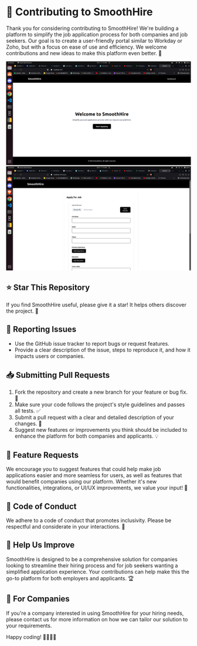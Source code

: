 # 🤝 Contributing to SmoothHire

Thank you for considering contributing to SmoothHire! We're building a platform to simplify the job application process for both companies and job seekers. Our goal is to create a user-friendly portal similar to Workday or Zoho, but with a focus on ease of use and efficiency. We welcome contributions and new ideas to make this platform even better. 🚀

![SmoothHire Dashboard](/public/1.png)
![Apply](/public/2.png)

## ⭐ Star This Repository

If you find SmoothHire useful, please give it a star! It helps others discover the project. 🌟

## 🐛 Reporting Issues

- Use the GitHub issue tracker to report bugs or request features.
- Provide a clear description of the issue, steps to reproduce it, and how it impacts users or companies.

## 📥 Submitting Pull Requests

1. Fork the repository and create a new branch for your feature or bug fix. 🍴
2. Make sure your code follows the project's style guidelines and passes all tests. ✅
3. Submit a pull request with a clear and detailed description of your changes. 📝
4. Suggest new features or improvements you think should be included to enhance the platform for both companies and applicants. 💡

## 🚀 Feature Requests

We encourage you to suggest features that could help make job applications easier and more seamless for users, as well as features that would benefit companies using our platform. Whether it's new functionalities, integrations, or UI/UX improvements, we value your input! 🎨

## 📜 Code of Conduct

We adhere to a code of conduct that promotes inclusivity. Please be respectful and considerate in your interactions. 🤗

## 🔧 Help Us Improve

SmoothHire is designed to be a comprehensive solution for companies looking to streamline their hiring process and for job seekers wanting a simplified application experience. Your contributions can help make this the go-to platform for both employers and applicants. 🏆

## 💼 For Companies

If you're a company interested in using SmoothHire for your hiring needs, please contact us for more information on how we can tailor our solution to your requirements.

Happy coding! 👨‍💻👩‍💻